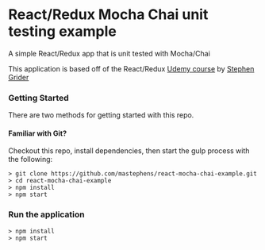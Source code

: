 # React/Redux Mocha Chai unit testing example

A simple React/Redux app that is unit tested with Mocha/Chai

This application is based off of the React/Redux [Udemy course](https://www.udemy.com/react-redux/) by [Stephen Grider](https://github.com/StephenGrider)

### Getting Started

There are two methods for getting started with this repo.

#### Familiar with Git?
Checkout this repo, install dependencies, then start the gulp process with the following:

```
> git clone https://github.com/mastephens/react-mocha-chai-example.git
> cd react-mocha-chai-example
> npm install
> npm start
```

### Run the application
```
> npm install
> npm start
```